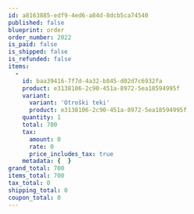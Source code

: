 ```yaml
---
id: a8163885-edf9-4ed6-a84d-8dcb5ca74540
published: false
blueprint: order
order_number: 2022
is_paid: false
is_shipped: false
is_refunded: false
items:
  -
    id: baa39416-7f7d-4a32-b845-d02d7c6932fa
    product: e3138106-2c90-451a-8972-5ea18594995f
    variant:
      variant: 'Otroški teki'
      product: e3138106-2c90-451a-8972-5ea18594995f
    quantity: 1
    total: 700
    tax:
      amount: 0
      rate: 0
      price_includes_tax: true
    metadata: {  }
grand_total: 700
items_total: 700
tax_total: 0
shipping_total: 0
coupon_total: 0
---
```


